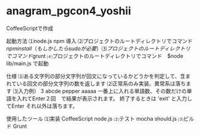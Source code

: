 anagram_pgcon4_yoshii
=====================
CoffeeScriptで作成

起動方法
⑴node.js npm 導入
⑵プロジェクトのルートディレクトリでコマンド　$npm install （もしかしたらsudoが必要）
⑶プロジェクトのルートディレクトリでコマンド　$grunt
⑷プロジェクトのルートディレクトリでコマンド　$node lib/main.js で起動

仕様
⑴ある文字列の部分文字列が回文になっているかどうかを判定して、含まれている回文の部分文字列の数を返します
⑵正常系のみ実装、異常系は落ちます
⑶入力例）
	3
	abcde
	pepper
	aaaaa
一番上に入れる単語数、その数だけの単語を入れてEnter２回　で結果が表示されます。
終了するときは 'exit' と入力してEnter
それ以外は落ちます。

使用したツール
⑴実装 CoffeeScript node.js
⑵テスト mocha should.js
⑶ビルド Grunt

